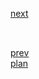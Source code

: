 <a href="04.md">next</a>

<h2></h2>

<div>
</div>


<br/>
<a href="02.md">prev</a>
<br/>
<a href="00.md">plan</a>
